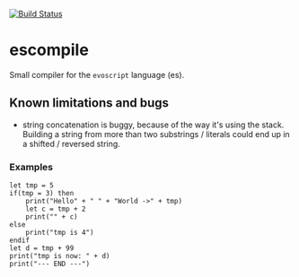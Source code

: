 [![Build Status](https://travis-ci.com/pstadler1990/escompile_py.svg?branch=master)](https://travis-ci.com/pstadler1990/escompile_py)

# escompile
Small compiler for the ``evoscript`` language (es).

## Known limitations and bugs
- string concatenation is buggy, because of the way it's using the stack. Building 
a string from more than two substrings / literals could end up in a shifted / reversed string.

### Examples
```
let tmp = 5
if(tmp = 3) then
    print("Hello" + " " + "World ->" + tmp)
    let c = tmp + 2
    print("" + c)
else
    print("tmp is 4")
endif
let d = tmp + 99
print("tmp is now: " + d)
print("--- END ---")
```

